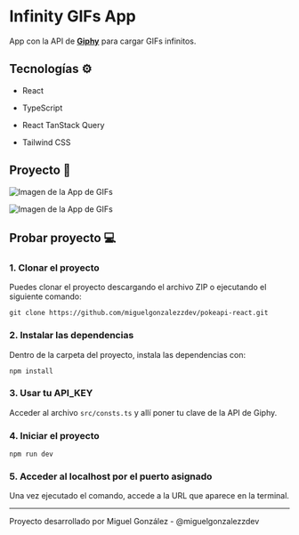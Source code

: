 # Infinity GIFs App

App con la API de **[Giphy](https://giphy.com/)** para cargar GIFs infinitos. 

## Tecnologías ⚙

- React

- TypeScript

- React TanStack Query

- Tailwind CSS

## Proyecto 🚀

![Imagen de la App de GIFs](https://github.com/user-attachments/assets/2f2ee44e-f16c-4d30-abec-d3c80ac92adf)

![Imagen de la App de GIFs](https://github.com/user-attachments/assets/809f4337-b665-456f-8585-c66701ccf8bb)

## Probar proyecto 💻

### 1. Clonar el proyecto

Puedes clonar el proyecto descargando el archivo ZIP o ejecutando el siguiente comando:

```shell
git clone https://github.com/miguelgonzalezzdev/pokeapi-react.git
```

### 2. Instalar las dependencias

Dentro de la carpeta del proyecto, instala las dependencias con:

```shell
npm install
```

### 3. Usar tu API_KEY

Acceder al archivo `src/consts.ts` y allí poner tu clave de la API de Giphy.

### 4. Iniciar el proyecto

```shell
npm run dev
```

### 5. Acceder al localhost por el puerto asignado

Una vez ejecutado el comando, accede a la URL que aparece en la terminal.

---

Proyecto desarrollado por Miguel González - @miguelgonzalezzdev
